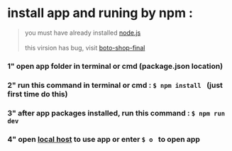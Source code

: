 # install app and runing by npm :
> you must have already installed [node.js](https://nodejs.org/en)
<br></br>
> this virsion has bug, visit [boto-shop-final]([http://localhost:3000/](https://github.com/mahdl-karami/boto-shop-final))
### 1" open app folder in terminal or cmd (package.json location)
### 2" run this command in terminal or cmd : `$ npm install ` (just first time do this)
### 3" after app packages installed, run this command : `$ npm run dev `
### 4" open [local host](http://localhost:3000/) to use app or enter `$ o ` to open app
